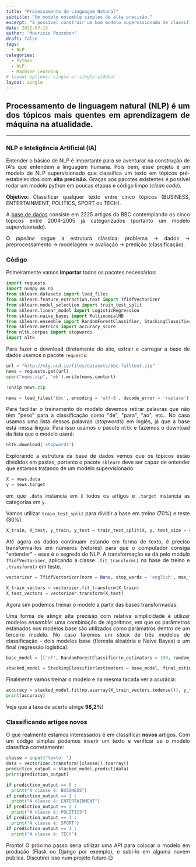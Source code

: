 ```yaml
---
title: "Processamento de Linguagem Natural"
subtitle: "Um modelo ensemble simples de alta precisão."
excerpt: "É possível construir um bom modelo supervisionado de classificação para fins de NLP em poucos passos."
date: 2022-07-15
author: "Mauricio Pozzebon"
draft: false
tags:
  - NLP
categories:
  - Python
  - NLP
  - Machine Learning
# layout options: single or single-sidebar
layout: single
---
```

<style>body {text-align: justify}</style>
<!--{{< here >}}-->


## Processamento de linguagem natural (NLP) é um dos tópicos mais quentes em aprendizagem de máquina na atualidade.

---

### NLP e Inteligência Artificial (IA)

Entender o básico de NLP é importante para se aventurar na construção de IA's que entendem a linguagem humana. Pois bem, esse projeto é um modelo de NLP supervisionado que classifica um texto em tópicos pré-estabelecidos com **alta precisão.** Graças aos pacotes existentes é possível rodar um modelo python em poucas etapas e código limpo (*clean code*).

**Objetivo:** Classificar qualquer texto entre cinco tópicos (BUSINESS, ENTERTAINMENT, POLITICS, SPORT ou TECH).

A [base de dados](http://mlg.ucd.ie/datasets/bbc.html) consiste em 2225 artigos da BBC contemplando os cinco tópicos entre 2004-2005 já categorizados (portanto um modelo supervisionado).

O *pipeline* segue a estrutura clássica: problema &#x2192; dados &#x2192; preprocessamento &#x2192; modelagem &#x2192; avaliação &#x2192; predição (classificação).


### Código

Primeiramente vamos **importar** todos os pacotes necessários:

```python
import requests
import numpy as np
from sklearn.datasets import load_files
from sklearn.feature_extraction.text import TfidfVectorizer
from sklearn.model_selection import train_test_split
from sklearn.linear_model import LogisticRegression
from sklearn.naive_bayes import MultinomialNB
from sklearn.ensemble import RandomForestClassifier, StackingClassifier
from sklearn.metrics import accuracy_score
from nltk.corpus import stopwords
import nltk
```
Para fazer o download diretamente do site, extrair e carregar a base de dados usamos o pacote `requests`:

```python
url = "http://mlg.ucd.ie/files/datasets/bbc-fulltext.zip"
news = requests.get(url)
open("news.zip", 'wb').write(news.content)

!unzip news.zip

news = load_files('bbc', encoding = 'utf-8', decode_error = 'replace')
```
Para facilitar o treinamento do modelo devemos retirar palavras que não têm "peso" para a classificação como "de", "para", "ao", etc.. No caso usamos uma lista dessas palavras (*stopwords*) em inglês, já que a base está nessa língua. Para isso usamos o pacote `nltk` e fazemos o download da lista que o modelo usará:

```python
nltk.download('stopwords')
```
Explorando a estrutura da base de dados vemos que os tópicos estão divididos em pastas, portanto o pacote `sklearn` deve ser capaz de entender que estamos tratando de um modelo supervisionado:

```python
X = news.data
y = news.target
```
em que `.data` instancia em `X` todos os artigos e `.target` instancia as categorias em `y`.

Vamos utilizar `train_test_split` para dividir a base em treino (70%) e teste (30%).

```python
X_train, X_test, y_train, y_test = train_test_split(X, y, test_size = 0.30, random_state = 93)
```
Até agora os dados continuam estando em forma de texto, é preciso transforma-los em números (vetores) para que o computador consiga "entender" - esse é o segredo do NLP. A transformação se dá pelo módulo `TfidfVectorizer`, aplicando a classe `.fit_transform()` na base de treino e `.transform()` em teste.

```python
vectorizer = TfidfVectorizer(norm = None, stop_words = 'english', max_features = 1000, decode_error = "ignore")

X_train_vectors = vectorizer.fit_transform(X_train)
X_test_vectors = vectorizer.transform(X_test)
```
Agora sim podemos treinar o modelo a partir das bases transformadas.

Uma forma de atingir alta precisão com relativa simplicidade é utilizar modelos *ensemble*: uma combinação de algoritmos, em que os parâmetros estimados nos modelos base são utilizados como parâmatros dentro de um terceiro modelo. No caso faremos um *stack* de três modelos de classificação - dois modelos base (floresta aleatória e Naive Bayes) e um final (regressão logística).

```python
base_model = [('rf', RandomForestClassifier(n_estimators = 100, random_state = 42)), ('nb', MultinomialNB())]

stacked_model = StackingClassifier(estimators = base_model, final_estimator = LogisticRegression(multi_class = 'multinomial', random_state = 30, max_iter = 1000))
```
Finalmente vamos treinar o modelo e na mesma tacada ver a acurácia:

```python
accuracy = stacked_model.fit(np.asarray(X_train_vectors.todense()), y_train).score(np.asarray(X_test_vectors.todense()), y_test)
print(accuracy)
```
Veja que a taxa de acerto atinge **98,2%**!



### Classificando artigos novos

O que realmente estamos interessados é em classificar **novos** artigos. Com um código simples podemos inserir um texto e verificar se o modelo classifica corretamente:

```python
classe = input("texto: ")
data = vectorizer.transform([classe]).toarray()
prediction_output = stacked_model.predict(data)
print(prediction_output)

if prediction_output == 0 :
  print("A classe é: BUSINESS")
if prediction_output == 1 :
  print("A classe é: ENTERTAINMENT")
if prediction_output == 2 :
  print("A classe é: POLITICS")
if prediction_output == 3 :
  print("A classe é: SPORT")
if prediction_output == 4 :
  print("A classe é: TECH")
```
Pronto! O próximo passo seria utilizar uma API para colocar o modelo em produção (Flask ou Django por exemplo), e subi-lo em alguma nuvem pública. Discutirei isso num projeto futuro.&#128521; 
